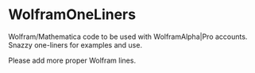 # WolframOneLiners
Wolfram/Mathematica code to be used with WolframAlpha|Pro accounts.
Snazzy one-liners for examples and use.

Please add more proper Wolfram lines.

